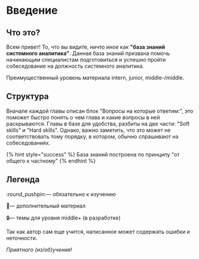 # Введение

## Что это?

Всем привет! То, что вы видите, ничто иное как **"база знаний системного аналитика"**. Данная база знаний призвана помочь начинающим специалистам подготовиться и успешно пройти собеседование на должность системного аналитика.&#x20;

Преимущественный уровень материала intern, junior, middle-/middle.

## Структура

Вначале каждой главы описан блок "Вопросы на которые ответим:", это поможет быстро понять о чем глава и какие вопросы в ней раскрываются.  Главы в базе для удобства, разбиты на две части: "Soft skills" и "Hard skills". Однако, важно заметить, что это может не соответствовать тому порядку, в котором, обычно спрашивают на собеседованиях.&#x20;

{% hint style="success" %}
База знаний построена по принципу "от общего к частному"
{% endhint %}

## Легенда

:round\_pushpin:— обязательно к изучению

:paperclip:— дополнительный материал&#x20;

:lock:— темы для уровня middle+ (в разработке)







Так как автор сам еще учится, написанное может содержать ошибки и неточности.

_Приятного (из/об)учения!_


